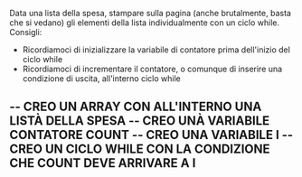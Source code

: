Data una lista della spesa, stampare sulla pagina (anche brutalmente, basta che si vedano) gli elementi della lista individualmente con un ciclo while.
Consigli:
- Ricordiamoci di inizializzare la variabile di contatore prima dell'inizio del ciclo while
- Ricordiamoci di incrementare il contatore, o comunque di inserire una condizione di uscita, all'interno ciclo while

-- CREO UN ARRAY CON ALL'INTERNO UNA LISTÀ DELLA SPESA 
-- CREO UNÀ VARIABILE CONTATORE COUNT
-- CREO UNA VARIABILE I
-- CREO UN CICLO WHILE CON LA CONDIZIONE CHE COUNT DEVE ARRIVARE A I
-- 